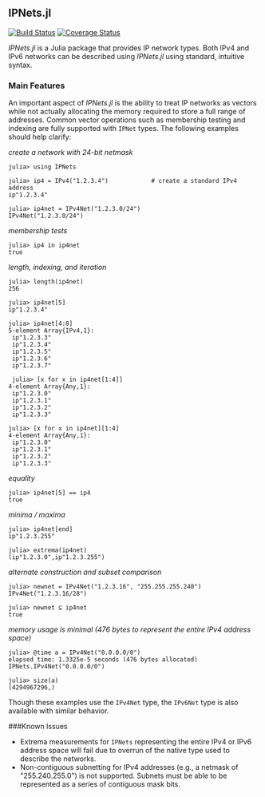 ## IPNets.jl
[![Build Status](https://travis-ci.org/JuliaWeb/IPNets.jl.svg?branch=master)](https://travis-ci.org/JuliaWeb/IPNets.jl)
[![Coverage Status](https://img.shields.io/coveralls/JuliaWeb/IPNets.jl.svg)](https://coveralls.io/r/JuliaWeb/IPNets.jl?branch=master)


*IPNets.jl* is a Julia package that provides IP network types. Both IPv4 and IPv6
networks can be described using *IPNets.jl* using standard, intuitive syntax.


### Main Features

An important aspect of *IPNets.jl* is the ability to treat IP networks as
vectors while not actually allocating the memory required to store a full
range of addresses. Common vector operations such as membership testing and
indexing are fully supported with `IPNet` types. The following examples should
help clarify:

*create a network with 24-bit netmask*
```
julia> using IPNets

julia> ip4 = IPv4("1.2.3.4")            # create a standard IPv4 address
ip"1.2.3.4"

julia> ip4net = IPv4Net("1.2.3.0/24")
IPv4Net("1.2.3.0/24")

```
*membership tests*
```
julia> ip4 in ip4net
true
```

*length, indexing, and iteration*
```
julia> length(ip4net)
256

julia> ip4net[5]
ip"1.2.3.4"

julia> ip4net[4:8]
5-element Array{IPv4,1}:
 ip"1.2.3.3"
 ip"1.2.3.4"
 ip"1.2.3.5"
 ip"1.2.3.6"
 ip"1.2.3.7"

 julia> [x for x in ip4net[1:4]]
4-element Array{Any,1}:
 ip"1.2.3.0"
 ip"1.2.3.1"
 ip"1.2.3.2"
 ip"1.2.3.3"

julia> [x for x in ip4net][1:4]
4-element Array{Any,1}:
 ip"1.2.3.0"
 ip"1.2.3.1"
 ip"1.2.3.2"
 ip"1.2.3.3"
```

*equality*
```
julia> ip4net[5] == ip4
true
```

*minima / maxima*
```
julia> ip4net[end]
ip"1.2.3.255"

julia> extrema(ip4net)
(ip"1.2.3.0",ip"1.2.3.255")
```

*alternate construction and subset comparison*
```
julia> newnet = IPv4Net("1.2.3.16", "255.255.255.240")
IPv4Net("1.2.3.16/28")

julia> newnet ⊆ ip4net
true
```

*memory usage is minimal (476 bytes to represent the entire IPv4 address space)*
```
julia> @time a = IPv4Net("0.0.0.0/0")
elapsed time: 1.3325e-5 seconds (476 bytes allocated)
IPNets.IPv4Net("0.0.0.0/0")

julia> size(a)
(4294967296,)
```

Though these examples use the `IPv4Net` type, the `IPv6Net` type is also available with similar behavior.

###Known Issues
- Extrema measurements for `IPNets` representing the entire IPv4 or IPv6 address
space will fail due to overrun of the native type used to describe the networks.
- Non-contiguous subnetting for IPv4 addresses (e.g., a netmask of "255.240.255.0")
is not supported. Subnets must be able to be represented as a series of contiguous mask bits.
